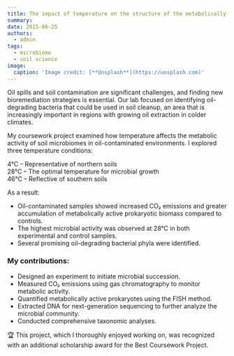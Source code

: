 ```yaml
---
title: The impact of temperature on the structure of the metabolically active prokaryotic complex of alkaline, oil-contaminated chernozems, 2014 - 2015
summary: 
date: 2015-06-25
authors:
  - admin
tags:
  - microbiome
  - soil science
image:
  caption: 'Image credit: [**Unsplash**](https://unsplash.com)'
---
```

Oil spills and soil contamination are significant challenges, and finding new bioremediation strategies is essential. Our lab focused on identifying oil-degrading bacteria that could be used in soil cleanup, an area that is increasingly important in regions with growing oil extraction in colder climates.

My coursework project examined how temperature affects the metabolic activity of soil microbiomes in oil-contaminated environments. I explored three temperature conditions:  

4°C – Representative of northern soils  
28°C – The optimal temperature for microbial growth  
46°C – Reflective of southern soils  

As a result:
- Oil-contaminated samples showed increased CO₂ emissions and greater accumulation of metabolically active prokaryotic biomass compared to controls.
- The highest microbial activity was observed at 28°C in both experimental and control samples.
- Several promising oil-degrading bacterial phyla were identified.

### My contributions:
- Designed an experiment to initiate microbial succession.
- Measured CO₂ emissions using gas chromatography to monitor metabolic activity.
- Quantified metabolically active prokaryotes using the FISH method.
- Extracted DNA for next-generation sequencing to further analyze the microbial community.
- Conducted comprehensive taxonomic analyses.

🏆 This project, which I thoroughly enjoyed working on, was recognized with an additional scholarship award for the Best Coursework Project.